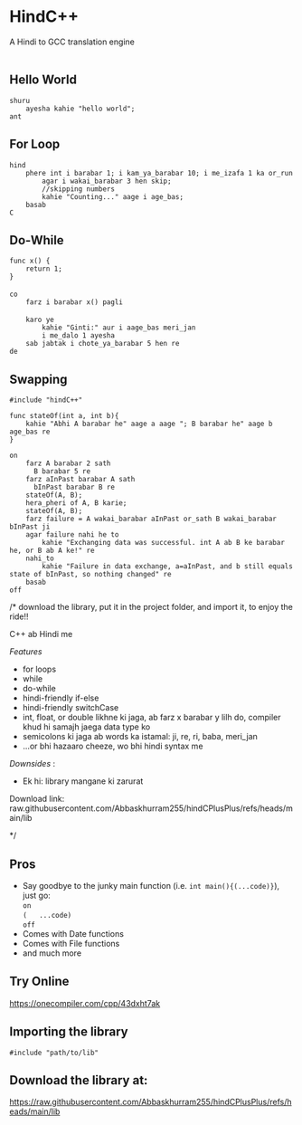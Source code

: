 # HindC++
A Hindi to GCC translation engine
<br/>
<br/>

## Hello World
`shuru`<br/>
`    ayesha kahie "hello world";`
    <br/>
`ant`

## For Loop
`hind`<br/>
`    phere int i barabar 1; i kam_ya_barabar 10; i me_izafa 1 ka or_run`</br>
`        agar i wakai_barabar 3 hen skip;`<br/>
`        //skipping numbers`</br>
`        kahie "Counting..." aage i age_bas;`<br/>
`    basab`<br/>
`C`

## Do-While
`func x() {`<br/>
`    return 1;`<br/>
`}`<br/>
<br/>
`co`<br/>
`    farz i barabar x() pagli`<br/>
    <br/>
`    karo ye`<br/>
`        kahie "Ginti:" aur i aage_bas meri_jan`<br/>
`        i me_dalo 1 ayesha`<br/>
`    sab jabtak i chote_ya_barabar 5 hen re`<br/>
`de`<br/>

## Swapping
`#include "hindC++"`<br/>

`func stateOf(int a, int b){`<br/>
`    kahie "Abhi A barabar he" aage a aage "; B barabar he" aage b age_bas re`<br/>
`}`<br/>

`on`<br/>
`    farz A barabar 2 sath`<br/>
`      B barabar 5 re`<br/>
`    farz aInPast barabar A sath`<br/>
`      bInPast barabar B re`<br/>
`    stateOf(A, B);`<br/>
`    hera_pheri of A, B karie;`<br/>
`    stateOf(A, B);`<br/>
`    farz failure = A wakai_barabar aInPast or_sath B wakai_barabar bInPast ji`<br/>
`    agar failure nahi he to`<br/>
`        kahie "Exchanging data was successful. int A ab B ke barabar he, or B ab A ke!" re`<br/>
`    nahi_to`<br/>
`        kahie "Failure in data exchange, a=aInPast, and b still equals state of bInPast, so nothing changed" re`<br/>
`    basab`<br/>
`off`<br/>















/*
download the library,
put it in the project folder,
and import it,
to enjoy the ride!!

C++ ab Hindi me

*Features*
  * for loops
  * while
  * do-while
  * hindi-friendly if-else
  * hindi-friendly switchCase
  * int, float, or double likhne ki jaga, ab farz x barabar y lilh do, compiler khud hi samajh jaega data type ko
  * semicolons ki jaga ab words ka istamal: ji, re, ri, baba, meri_jan
  * ...or bhi hazaaro cheeze, wo bhi hindi syntax me

*Downsides <nuksaanat>*:
  * Ek hi: library mangane ki zarurat


Download link:
raw.githubusercontent.com/Abbaskhurram255/hindCPlusPlus/refs/heads/main/lib


*/

## Pros
* Say goodbye to the junky main function (i.e. `int main(){(...code)}`), just go:
  <br/>`on`<br/>`(   ...code)`<br/>`off`
* Comes with Date functions
* Comes with File functions
* and much more

## Try Online
https://onecompiler.com/cpp/43dxht7ak

## Importing the library
`#include "path/to/lib"`

## Download the library at:
https://raw.githubusercontent.com/Abbaskhurram255/hindCPlusPlus/refs/heads/main/lib
